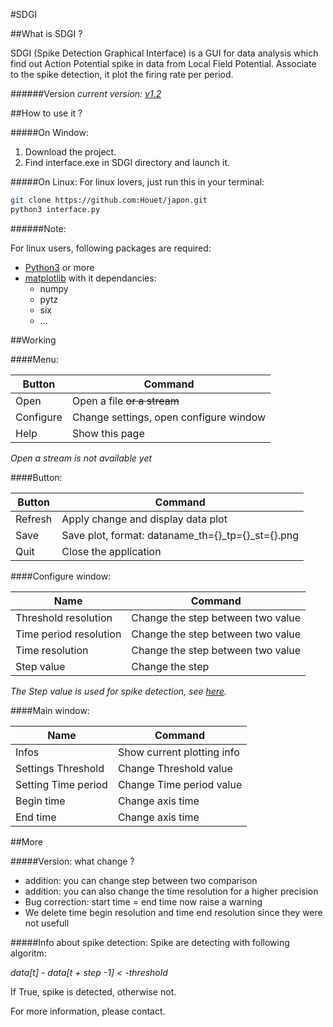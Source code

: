 #SDGI

##What is SDGI ?

SDGI (Spike Detection Graphical Interface) is a GUI for data analysis
which find out Action Potential spike in data from Local Field Potential.
Associate to the spike detection, it plot the firing rate per period.

######Version
*current version: [v1.2](/Houet/Japon/archive/master.zip)*

##How to use it ? 

#####On Window:
1. Download the project.
2. Find interface.exe in SDGI directory and launch it.


#####On Linux:
For linux lovers, just run this in your terminal:

```bash
git clone https://github.com:Houet/japon.git
python3 interface.py
```

######Note:

For linux users, following packages are required:

* [Python3](http://python.org) or more
* [matplotlib](http://matplotlib.org/) with it dependancies:
  * numpy
  * pytz
  * six
  * ...


##Working

####Menu:

Button | Command
-------|---------
Open | Open a file ~~or a stream~~
Configure | Change settings, open configure window
Help | Show this page

*Open a stream is not available yet*

####Button:

Button | Command
-------|--------
Refresh | Apply change and display data plot
Save | Save plot, format: dataname_th={}_tp={}_st={}.png
Quit | Close the application


####Configure window:

Name | Command
-----|---------
Threshold resolution | Change the step between two value
Time period resolution | Change the step between two value
Time resolution | Change the step between two value
Step value | Change the step

*The Step value is used for spike detection, see [here](https://github.com/Houet/Japon#info-about-spike-detection).*

####Main window:

Name | Command
-----|--------
Infos | Show current plotting info
Settings Threshold | Change Threshold value
Setting Time period | Change Time period value
Begin time | Change axis time
End time | Change axis time


##More 

#####Version: what change ?
* addition: you can change step between two comparison
* addition: you can also change the time resolution for a higher precision
* Bug correction: start time = end time now raise a warning
* We delete time begin resolution and time end resolution since they were not usefull

#####Info about spike detection:
Spike are detecting with following algoritm:

*data[t] - data[t + step -1] <  -threshold*

If True, spike is detected, otherwise not.


For more information, please contact. 
